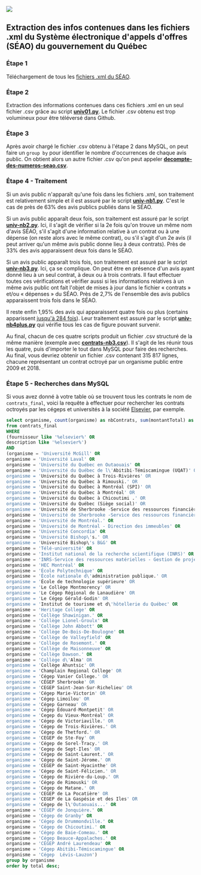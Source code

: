 ![](https://www.seao.ca/images/logo_seao2.png)

Extraction des infos contenues dans les fichiers .xml du Système électronique d'appels d'offres (SÉAO) du gouvernement du Québec
-----

### Étape 1

Téléchargement de tous les [fichiers .xml du SÉAO](https://www.donneesquebec.ca/recherche/fr/dataset/systeme-electronique-dappel-doffres-seao).

### Étape 2

Extraction des informations contenues dans ces fichiers .xml en un seul fichier .csv grâce au script [**univ01.py**](univ01.py). Le fichier .csv obtenu est trop volumineux pour être téléversé dans Github.

### Étape 3

Après avoir chargé le fichier .csv obtenu à l'étape 2 dans MySQL, on peut faire un `group by` pour identifier le nombre d'occurrences de chaque avis public. On obtient alors un autre fichier .csv qu'on peut appeler [**decompte-des-numeros-seao.csv**](decompte-des-numeros-seao.csv).

### Étape 4 - Traitement

Si un avis public n'apparaît qu'une fois dans les fichiers .xml, son traitement est relativement simple et il est assuré par le script [**univ-nb1.py**](univ-nb1.py). C'est le cas de près de 63% des avis publics publiés dans le SÉAO.

Si un avis public apparaît deux fois, son traitement est assuré par le script [**univ-nb2.py**](univ-nb2.py). Ici, il s'agit de vérifier si la 2e fois qu'on trouve un même nom d'avis SÉAO, s'il s'agit d'une information relative à un contrat ou à une dépense (on reste alors avec le même contrat), ou s'il s'agit d'un 2e avis (il peut arriver qu'un même avis public donne lieu à deux contrats). Près de 33% des avis apparaissent deux fois dans le SÉAO.

Si un avis public apparaît trois fois, son traitement est assuré par le script [**univ-nb3.py**](univ-nb3.py). Ici, ça se complique. On peut être en présence d'un avis ayant donné lieu à un seul contrat, à deux ou à trois contrats. Il faut effectuer toutes ces vérifications et vérifier aussi si les informations relatives à un même avis public ont fait l'objet de mises à jour dans le fichier «&nbsp;contrats&nbsp;» et/ou «&nbsp;dépenses&nbsp;» du SÉAO. Près de 2,7% de l'ensemble des avis publics apparaissent trois fois dans le SÉAO.

Il reste enfin 1,95% des avis qui apparaissent quatre fois ou plus (certains apparissent [jusqu'à 284 fois](http://www.seao.ca/Recherche/adjudication.aspx?ItemId=e221b62a-8069-490c-af39-2590acea92f1&returnto=%2FOpportunityPublication%2FConsulterAvis%2FRecherche%3FItemId=e221b62a-8069-490c-af39-2590acea92f1%26callingPage=2%26searchId=18c1c6a2-6288-4bd3-a76d-aa06018599f0%26VPos=0&menu=&SubCategoryCode=&callingPage=2&searchId=18c1c6a2-6288-4bd3-a76d-aa06018599f0&Level2=AdjResults)). Leur traitement est assuré par le script [**univ-nb4plus.py**](univ-nb4plus.py) qui vérifie tous les cas de figure pouvant survenir.

Au final, chacun de ces quatre scripts produit un fichier .csv structuré de la même manière (exemple avec [**contrats-nb3.csv**](contrats-nb3.csv)). Il s'agit de les réunir tous les quatre, puis d'importer le tout dans MySQL pour faire des recherches. Au final, vous devriez obtenir un fichier .csv contenant 315&nbsp;817 lignes, chacune représentant un contrat octroyé par un organisme public entre 2009 et 2018.

### Étape 5 - Recherches dans MySQL

Si vous avez donné à votre table où se trouvent tous les contrats le nom de `contrats_final`, voici la requête à effectuer pour rechercher les contrats octroyés par les cégeps et universités à la société [Elsevier](https://www.elsevier.com/), par exemple.

```SQL
select organisme, count(organisme) as nbContrats, sum(montantTotal) as total
from contrats_final
WHERE
(fournisseur like '%elsevier%' OR
description like '%elsevier%')
AND
(organisme = 'Université McGill' OR
organisme = 'Université Laval' OR
organisme = 'Université du Québec en Outaouais' OR
organisme = 'Université du Québec de l\'Abitibi-Témiscamingue (UQAT)' OR
organisme = 'Université du Québec à Trois-Rivières' OR
organisme = 'Université du Québec à Rimouski.' OR
organisme = 'Université du Québec à Montréal (SPI)' OR
organisme = 'Université du Québec à Montréal' OR
organisme = 'Université du Québec à Chicoutimi .' OR
organisme = 'Université du Québec (Siège social)' OR
organisme = 'Université de Sherbrooke -Service des ressources financières-  Section de l\'approvisionnement' OR
organisme = 'Université de Sherbrooke -Service des ressources financières-  Secteur approvisionnement' OR
organisme = 'Université de Montréal.' OR
organisme = 'Université de Montréal - Direction des immeubles' OR
organisme = 'Université Concordia' OR
organisme = 'Université Bishop\'s.' OR
organisme = 'Université Bishop\'s B&G' OR
organisme = 'Télé-université' OR
organisme = 'Institut national de la recherche scientifique (INRS)' OR
organisme = 'INRS-Service des ressources matérielles - Gestion de projets' OR
organisme = 'HEC Montréal' OR
organisme = 'École Polytechnique' OR
organisme = 'École nationale d\'administration publique.' OR
organisme = 'École de technologie supérieure' OR
organisme = 'Le Collège Montmorency' OR
organisme = 'Le Cégep Régional de Lanaudière' OR
organisme = 'Le Cégep Gérald-Godin' OR
organisme = 'Institut de tourisme et d\'hôtellerie du Québec' OR
organisme = 'Heritage College' OR
organisme = 'Collège Shawinigan.' OR
organisme = 'Collège Lionel-Groulx' OR
organisme = 'Collège John Abbott' OR
organisme = 'Collège De-Bois-De-Boulogne' OR
organisme = 'Collège de Valleyfield' OR
organisme = 'Collège de Rosemont.' OR
organisme = 'Collège de Maisonneuve' OR
organisme = 'Collège Dawson.' OR
organisme = 'Collège d\'Alma' OR
organisme = 'Collège Ahuntsic' OR
organisme = 'Champlain Regional College' OR
organisme = 'Cégep Vanier College.' OR
organisme = 'CÉGEP Sherbrooke' OR
organisme = 'CEGEP Saint-Jean-Sur-Richelieu' OR
organisme = 'Cégep Marie-Victorin' OR
organisme = 'Cégep Limoilou' OR
organisme = 'Cégep Garneau' OR
organisme = 'Cégep Édouard-Montpetit' OR
organisme = 'Cegep du Vieux-Montréal' OR
organisme = 'Cégep de Victoriaville.' OR
organisme = 'Cégep de Trois-Rivières.' OR
organisme = 'Cégep de Thetford.' OR
organisme = 'CEGEP de Ste-Foy' OR
organisme = 'Cégep de Sorel-Tracy.' OR
organisme = 'Cegep de Sept-Iles' OR
organisme = 'Cégep de Saint-Laurent.' OR
organisme = 'Cégep de Saint-Jérome.' OR
organisme = 'CEGEP de Saint-Hyacinthe' OR
organisme = 'Cégep de Saint-Félicien.' OR
organisme = 'Cégep de Rivière-du-Loup.' OR
organisme = 'Cégep de Rimouski' OR
organisme = 'Cégep de Matane.' OR
organisme = 'CEGEP de La Pocatière' OR
organisme = 'CEGEP de La Gaspésie et des Iles' OR
organisme = 'Cégep de l\'Outaouais...' OR
organisme = 'CÉGEP de Jonquière.' OR
organisme = 'Cégep de Granby' OR
organisme = 'Cégep de Drummondville.' OR
organisme = 'Cégep de Chicoutimi.' OR
organisme = 'Cégep de Baie-Comeau.' OR
organisme = 'Cégep Beauce-Appalaches.' OR
organisme = 'CÉGEP André Laurendeau' OR
organisme = 'Cégep Abitibi-Témiscamingue' OR
organisme = 'Cégep  Lévis-Lauzon')
group by organisme
order by total desc;
```
